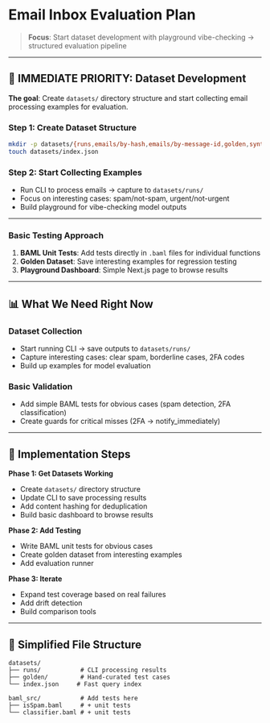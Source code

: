 # Email Inbox Evaluation Plan

> **Focus**: Start dataset development with playground vibe-checking → structured evaluation pipeline

---

## 🎯 IMMEDIATE PRIORITY: Dataset Development

**The goal**: Create `datasets/` directory structure and start collecting email processing examples for evaluation.

### Step 1: Create Dataset Structure
```bash
mkdir -p datasets/{runs,emails/by-hash,emails/by-message-id,golden,synthetic}
touch datasets/index.json
```

### Step 2: Start Collecting Examples  
- Run CLI to process emails → capture to `datasets/runs/`
- Focus on interesting cases: spam/not-spam, urgent/not-urgent
- Build playground for vibe-checking model outputs

---

### Basic Testing Approach
1. **BAML Unit Tests**: Add tests directly in `.baml` files for individual functions
2. **Golden Dataset**: Save interesting examples for regression testing  
3. **Playground Dashboard**: Simple Next.js page to browse results

---

## 📊 What We Need Right Now

### Dataset Collection
- Start running CLI → save outputs to `datasets/runs/`
- Capture interesting cases: clear spam, borderline cases, 2FA codes
- Build up examples for model evaluation

### Basic Validation
- Add simple BAML tests for obvious cases (spam detection, 2FA classification)
- Create guards for critical misses (2FA → notify_immediately)

---

## 🚀 Implementation Steps

**Phase 1: Get Datasets Working**
- Create `datasets/` directory structure  
- Update CLI to save processing results
- Add content hashing for deduplication
- Build basic dashboard to browse results

**Phase 2: Add Testing**
- Write BAML unit tests for obvious cases
- Create golden dataset from interesting examples
- Add evaluation runner

**Phase 3: Iterate**
- Expand test coverage based on real failures
- Add drift detection
- Build comparison tools

---

## 📁 Simplified File Structure

```
datasets/
├── runs/           # CLI processing results
├── golden/         # Hand-curated test cases  
└── index.json     # Fast query index

baml_src/           # Add tests here
├── isSpam.baml     # + unit tests
└── classifier.baml # + unit tests
```